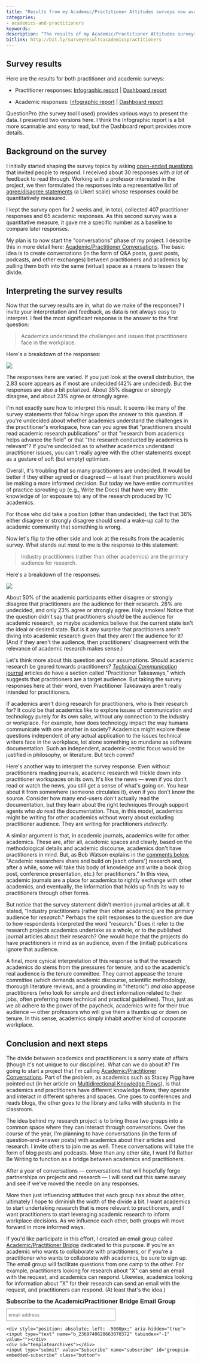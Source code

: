```yaml
---
title: "Results from my Academic/Practitioner Attitudes surveys now available"
categories:
- academics-and-practitioners
keywords:
description: "The results of my Academic/Practitioner Attitudes surveys are now available. The most interesting response (for the practitioner survey) was regarding the statement that academics understand issues that practitioners face in the workplace. Most (42%) were undecided while 36% disagreed or strongly disagreed. For the academic survey, the most interesting response was regarding the statement that practitioners (rather than other academics) are the primary audience for academic research. About 50% of the academic participants either disagreed or strongly disagreed. Overall, 407 practitioners and 65 academics completed the surveys. The results will fuel phase II of my project, which involves creating academic/practitioner conversation posts."
bitlink: http://bit.ly/surveyresultsacademicspractitioners
---
```


## Survey results

Here are the results for both practitioner and academic surveys:

* Practitioner responses: [Infographic report](https://s3.us-west-1.wasabisys.com/idbwmedia.com/images/apsurvey/survey_for_practitioners_to_take_infographic.pdf) \| [Dashboard report](https://s3.us-west-1.wasabisys.com/idbwmedia.com/images/survey_for_practitioners_to_take.html)

* Academic responses: [Infographic report](https://s3.us-west-1.wasabisys.com/idbwmedia.com/images/apsurvey/survey_for_academics_to_take_infographic.pdf) \| [Dashboard report](https://s3.us-west-1.wasabisys.com/idbwmedia.com/images/survey_for_academics_to_take.html)

QuestionPro (the survey tool I used) provides various ways to present the data. I presented two versions here. I think the Infographic report is a bit more scannable and easy to read, but the Dashboard report provides more details.

## Background on the survey

I initially started shaping the survey topics by asking [open-ended questions](https://idratherbewriting.com/2018/02/06/survey-to-measure-tc-academic-practitioner-attitudes/) that invited people to respond. I received about 30 responses with *a lot* of feedback to read through. Working with a professor interested in the project, we then formulated the responses into a representative list of [agree/disagree statements](https://idratherbewriting.com/2018/07/02/survey-for-academics-and-practitioners/) (a Likert scale) whose responses could be quantitatively measured.  

I kept the survey open for 2 weeks and, in total, collected 407 practitioner responses and 65 academic responses. As this second survey was a quantitative measure, it gave me a specific number as a baseline to compare later responses.

My plan is to now start the "conversations" phase of my project. I describe this in more detail here: [Academic/Practitioner Conversations](https://idratherbewriting.com/academic-practitioner-project/). The basic idea is to create conversations (in the form of Q&A posts, guest posts, podcasts, and other exchanges) between practitioners and academics by pulling them both into the same (virtual) space as a means to lessen the divide.

## Interpreting the survey results

Now that the survey results are in, what do we make of the responses? I invite your interpretation and feedback, as data is not always easy to interpret. I feel the most significant response is the answer to the first question:

> Academics understand the challenges and issues that practitioners face in the workplace.

Here's a breakdown of the responses:

<a target="\_blank" href="https://s3.us-west-1.wasabisys.com/idbwmedia.com/images/psurvey2.png"><img src="https://s3.us-west-1.wasabisys.com/idbwmedia.com/images/psurvey2.png" style="max-width: 100%"/></a>

The responses here are varied. If you just look at the overall distribution, the 2.83 score appears as if most are undecided (42% are undecided). But the responses are also a bit polarized. About 35% disagree or strongly disagree, and about 23% agree or strongly agree.

I'm not exactly sure how to interpret this result. It seems like many of the survey statements that follow hinge upon the answer to this question. If you're undecided about whether academics understand the challenges in the practitioner's workspace, how can you agree that "practitioners should read academic research publications" or that "research from academics helps advance the field" or that "the research conducted by academics is relevant"? If you're undecided as to whether academics understand practitioner issues, you can't really agree with the other statements except as a gesture of soft (but empty) optimism.

Overall, it's troubling that so many practitioners are undecided. It would be better if they either agreed or disagreed &mdash; at least then practitioners would be making a more informed decision. But today we have entire communities of practice sprouting up (e.g., Write the Docs) that have very little knowledge of (or exposure to) any of the research produced by TC academics.

For those who did take a position (other than undecided), the fact that 36% either disagree or strongly disagree should send a wake-up call to the academic community that something is wrong.

Now let's flip to the other side and look at the results from the academic survey. What stands out most to me is the response to this statement:

> Industry practitioners (rather than other academics) are the primary audience for research.

Here's a breakdown of the responses:

<a target="\_blank" href="https://s3.us-west-1.wasabisys.com/idbwmedia.com/images/asurvey2.png"><img src="https://s3.us-west-1.wasabisys.com/idbwmedia.com/images/asurvey2.png" style="max-width: 100%"/></a>

About 50% of the academic participants either disagree or strongly disagree that practitioners are the audience for their research. 28% are undecided, and only 23% agree or strongly agree. Holy smokes! Notice that the question didn't say that practitioners *should* be the audience for academic research, so maybe academics believe that the current state isn't the ideal or desired state. But is it any surprise that practitioners aren't diving into academic research given that they aren't the audience for it? (And if they aren't the audience, then practitioners' disagreement with the relevance of academic research makes sense.)

Let's think more about this question and our assumptions. *Should* academic research be geared towards practitioners? [*Technical Communication* journal](https://www.stc.org/techcomm/) articles do have a section called "Practitioner Takeaways," which suggests that practitioners are a target audience. But taking the survey responses here at their word, even Practitioner Takeaways aren't really intended for practitioners.

If academics aren't doing research for practitioners, who is their research for? It could be that academics like to explore issues of communication and technology purely for its own sake, without any connection to the industry or workplace. For example, how does technology impact the way humans communicate with one another in society? Academics might explore these questions independent of any actual application to the issues technical writers face in the workplace, let alone something so mundane as software documentation. Such an independent, academic-centric focus would be justified in philosophy, or literature. But tech comm?

Here's another way to interpret the survey response. Even without practitioners reading journals, academic research will trickle down into practitioner workspaces on its own. It's like the news &mdash; even if you don't read or watch the news, you still get a sense of what's going on. You hear about it from somewhere (someone circulates it), even if you don't know the source. Consider how many end-users don't actually read the documentation, but they learn about the right techniques through support agents who *do* read the documentation. Thus, in this model, academics might be writing for other academics without worry about excluding practitioner audience. They are writing for practitioners *indirectly*.

A similar argument is that, in academic journals, academics write for other academics. These are, after all, academic spaces and clearly, based on the methodological details and academic discourse, academics don't have practitioners in mind. But, as Bob Watson explains in the [comments below](https://idratherbewriting.com/2018/07/17/interpreting-results-of-academic-practitioner-survey/#comment-3994284432), "Academic researchers share and build on [each others'] research and, after a while, some will take this body of knowledge and write a book (blog post, conference presentation, etc.) for practitioners." In this view, academic journals are a place for academics to rightly exchange with other academics, and eventually, the information that holds up finds its way to practitioners through other forms.

But notice that the survey statement didn't mention journal articles at all. It stated, "Industry practitioners (rather than other academics) are the primary audience for *research*." Perhaps the split responses to the question are due to how respondents interpreted the word "research." Does it refer to the research projects academics undertake as a whole, or to the published journal articles about their research? One would hope that the projects do have practitioners in mind as an audience, even if the (initial) publications ignore that audience.

A final, more cynical interpretation of this response is that the research academics do stems from the pressures for tenure, and so the academic's real audience is the tenure committee. They cannot appease the tenure committee (which demands academic discourse, scientific methodology, thorough literature reviews, and a grounding in "rhetoric") *and also* appease practitioners (who look for simple and direct information related to their jobs, often preferring more technical and practical guidelines). Thus, just as we all adhere to the power of the paycheck, academics write for their true audience &mdash; other professors who will give them a thumbs up or down on tenure. In this sense, academics simply inhabit another kind of corporate workplace.

## Conclusion and next steps

The divide between academics and practitioners is a sorry state of affairs (though it's not unique to our discipline). What can we do about it? I'm going to start a project that I'm calling [Academic/Practitioner Conversations](https://idratherbewriting.com/academic-practitioner-project/). Part of the problem, as academics such as Stacey Pigg have pointed out (in her article on [Multidirectional Knowledge Flows](https://www.stc.org/techcomm/2016/11/01/toward-multidirectional-knowledge-flows-lessons-from-research-and-publication-practices-of-technical-communication-entrepreneurs/)), is that academics and practitioners have different knowledge flows; they operate and interact in different spheres and spaces. One goes to conferences and reads blogs, the other goes to the library and talks with students in the classroom.

The idea behind my research project is to bring these two groups into a common space where they can interact through conversations. Over the course of the year, I'm planning to have conversations (in the form of question-and-answer posts) with academics about their articles and research. I invite others to join me as well. These conversations will take the form of blog posts and podcasts. More than any other site, I want I'd Rather Be Writing to function as a bridge between academics and practitioners.  

After a year of conversations &mdash; conversations that will hopefully forge partnerships on projects and research &mdash; I will send out this same survey and see if we've moved the needle on any responses.

More than just influencing attitudes that each group has about the other, ultimately I hope to diminish the width of the divide a bit. I want academics to start undertaking research that is more relevant to practitioners, and I want practitioners to start leveraging academic research to inform workplace decisions. As we influence each other, both groups will move forward in more informed ways.

If you'd like participate in this effort, I created an email group called [Academic/Practitioner Bridge](https://groups.io/g/tc-academic-practitioner-bridge) dedicated to this purpose. If you're an academic who wants to collaborate with practitioners, or if you're a practitioner who wants to collaborate with academics, be sure to sign up. The email group will facilitate questions from one camp to the other. For example, practitioners looking for research about "X" can send an email with the request, and academics can respond. Likewise, academics looking for information about "X" for their research can send an email with the request, and practitioners can respond. (At least that's the idea.)

<div class="classictemplate template" style="display: block;">
<style type="text/css">
  #groupsio_embed_signup input {border:1px solid #999; -webkit-appearance:none;}
  #groupsio_embed_signup label {display:block; font-size:16px; padding-bottom:10px; font-weight:bold;}
  #groupsio_embed_signup .email {display:block; padding:8px 0; margin:0 4% 10px 0; text-indent:5px; width:58%; min-width:130px;}
  #groupsio_embed_signup {
    background:#fff; clear:left; font:14px Helvetica,Arial,sans-serif;
  }
  #groupsio_embed_signup .button {

      width:25%; margin:0 0 10px 0; min-width:90px;
      background-image: linear-gradient(to bottom,#337ab7 0,#265a88 100%);
      background-repeat: repeat-x;
      border-color: #245580;
      text-shadow: 0 -1px 0 rgba(0,0,0,.2);
      box-shadow: inset 0 1px 0 rgba(255,255,255,.15),0 1px 1px rgba(0,0,0,.075);
      padding: 5px 10px;
      font-size: 12px;
      line-height: 1.5;
      border-radius: 3px;
      color: #fff;
      background-color: #337ab7;
      display: inline-block;
      margin-bottom: 0;
      font-weight: 400;
      text-align: center;
      white-space: nowrap;
      vertical-align: middle;
    }
</style>
<div id="groupsio_embed_signup">
<form action="https://groups.io/g/tc-academic-practitioner-bridge/signup?u=2369740628663070372" method="post" id="groupsio-embedded-subscribe-form" name="groupsio-embedded-subscribe-form" target="\_blank">
    <div id="groupsio_embed_signup_scroll">
      <label for="email" id="templateformtitle">Subscribe to the Academic/Practitioner Bridge Email Group</label>
      <input type="email" value="" name="email" class="email" id="email" placeholder="email address" required="">

    <div style="position: absolute; left: -5000px;" aria-hidden="true"><input type="text" name="b_2369740628663070372" tabindex="-1" value=""></div>
    <div id="templatearchives"></div>
    <input type="submit" value="Subscribe" name="subscribe" id="groupsio-embedded-subscribe" class="button">
  </div>
</form>
</div>
</div>
<div style="height: 40px"></div>
